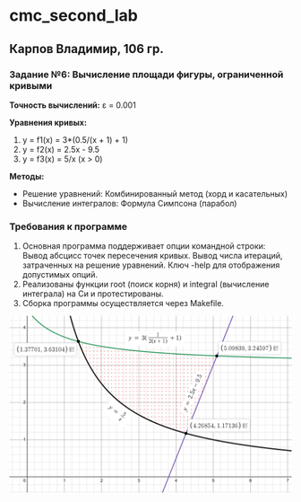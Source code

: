# cmc_second_lab
## Карпов Владимир, 106 гр.
### Задание №6: Вычисление площади фигуры, ограниченной кривыми

**Точность вычислений:** ε = 0.001

**Уравнения кривых:**
1. y = f1(x) = 3*(0.5/(x + 1) + 1)
2. y = f2(x) = 2.5x - 9.5
3. y = f3(x) = 5/x (x > 0)

**Методы:**
- Решение уравнений: Комбинированный метод (хорд и касательных)
- Вычисление интегралов: Формула Симпсона (парабол)

### Требования к программе

1. Основная программа поддерживает опции командной строки:
    Вывод абсцисс точек пересечения кривых.
    Вывод числа итераций, затраченных на решение уравнений.
    Ключ -help для отображения допустимых опций.
2. Реализованы функции root (поиск корня) и integral (вычисление интеграла) на Си и протестированы.
3. Сборка программы осуществляется через Makefile.

![Рисунок](image.png)